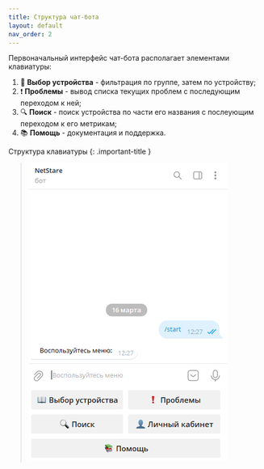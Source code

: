 ```yaml
---
title: Структура чат-бота
layout: default
nav_order: 2
---
```

Первоначальный интерфейс чат-бота располагает элементами клавиатуры:
1. 📖 **Выбор устройства** - фильтрация по группе, затем по устройству;
2. ❗ **Проблемы** - вывод списка текущих проблем с последующим переходом к ней;
3. 🔍 **Поиск** - поиск устройства по части его названия с послеующим переходом к его метрикам;
4. 📚 **Помощь** - документация и поддержка.

Структура клавиатуры
{: .important-title }
>
> ![screenshot](../images/start.png)